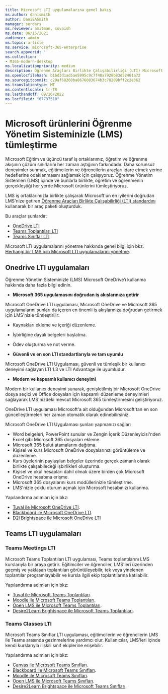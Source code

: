 ```yaml
---
title: Microsoft LTI uygulamalarına genel bakış
ms.author: danismith
author: DaniEASmith
manager: serdars
ms.reviewer: amitman, sovaish
ms.date: 06/15/2021
audience: admin
ms.topic: article
ms.service: microsoft-365-enterprise
search.appverid: ''
ms.collection:
- M365-modern-desktop
ms.localizationpriority: medium
description: Öğrenme Araçları Birlikte Çalışabilirliği (LTI) Microsoft uygulamaları hakkında bilgi edinin ve Microsoft uygulamalarını Öğrenme Yönetim Sistemine (LMS) ile tümleştirirken eğitimcilere nasıl yardımcı olacaklarını öğrenin.
ms.openlocfilehash: b1bd3d1ad5ae5995c9c7f48a7928b83d52461a72
ms.sourcegitcommit: c29af68260ba8676083674b3c70209bff2c2e362
ms.translationtype: MT
ms.contentlocale: tr-TR
ms.lasthandoff: 09/16/2022
ms.locfileid: "67737510"
---
```

# <a name="integrating-microsoft-products-with-your-learning-management-system-lms"></a>Microsoft ürünlerini Öğrenme Yönetim Sisteminizle (LMS) tümleştirme

Microsoft Eğitim ve üçüncü taraf iş ortaklarımız, öğretim ve öğrenme akışının çözüm sınırlarını her zaman aştığının farkındadır. Daha sorunsuz deneyimler sunmak, eğitimcilerin ve öğrencilerin araçları idare etmek yerine hedeflerine odaklanmasını sağlamak için çalışıyoruz. Öğrenme Yönetim Sistemleri (LMS) içinde ve bunlarla birlikte, öğretim ve öğrenmenin gerçekleştiği her yerde Microsoft ürünlerini tümleştiriyoruz.

LMS iş ortaklarımızla birlikte çalışarak Microsoft'un en iyilerini doğrudan LMS'nize getiren [Öğrenme Araçları Birlikte Çalışabilirliği (LTI) standardını](https://www.imsglobal.org/activity/learning-tools-interoperability) kullanarak bir araç paketi oluşturduk.

Bu araçlar şunlardır:

- [OneDrive LTI](#onedrive-lti-apps)
- [Teams Toplantıları LTI](#teams-meetings-lti)
- [Teams Sınıflar LTI](#teams-classes-lti)

Microsoft LTI uygulamalarını yönetme hakkında genel bilgi için bkz. [Herhangi bir LMS için Microsoft LTI uygulamalarını yönetme](manage-microsoft-one-lti.md).

## <a name="onedrive-lti-apps"></a>Onedrive LTI uygulamaları

Öğrenme Yönetim Sisteminizle (LMS) Microsoft OneDrive’ı kullanma hakkında daha fazla bilgi edinin.

- **Microsoft 365 uygulamasını doğrudan iş akışlarınıza getirir**

Microsoft OneDrive LTI uygulaması, Microsoft OneDrive ve Microsoft 365 uygulamalarını şunları da içeren en önemli iş akışlarınıza doğrudan getirmek için LMS'nizle tümleştirilir:

- Kaynakları ekleme ve içeriği düzenleme.
- İşbirliğine dayalı belgeleri başlatma.
- Ödev oluşturma ve not verme.

- **Güvenli ve en son LTI standartlarıyla ve tam uyumlu**

Microsoft OneDrive LTI Uygulaması, güvenli ve tümleşik bir kullanıcı deneyimi sağlayan LTI 1.3 ve LTI Advantage ile uyumludur.

- **Modern ve kapsamlı kullanıcı deneyimi**

Modern bir kullanıcı deneyimi sunarak, genişletilmiş bir Microsoft OneDrive dosya seçici ve Office dosyaları için kapsamlı düzenleme deneyimleri sağlayarak LMS'nizdeki mevcut Microsoft 365 tümleştirmesini geliştiriyoruz.

OneDrive LTI uygulaması Microsoft'a ait olduğundan Microsoft'tan en son güncelleştirmeleri her zaman otomatik olarak edinebilirsiniz.

Microsoft OneDrive LTI Uygulaması şunları yapmanızı sağlar:

- Word belgeleri, PowerPoint sunular ve Zengin İçerik Düzenleyicisi'nden Excel gibi Microsoft 365 dosyaları ekleme.
- Microsoft 365 bulut atamalarını dağıtma.
- Kişisel ve kurs Microsoft OneDrive dosyalarınızı görüntüleme ve düzenleme.
- Kurs üyelerinin paylaşılan belgeler üzerinde gerçek zamanlı olarak birlikte çalışabileceği işbirlikleri oluşturma.
- Kişisel ve okul hesapları dahil olmak üzere birden çok Microsoft OneDrive hesabına erişme.
- Microsoft 365 dosyalarını kurs modüllerinizle tümleştirme.
- LMS'nizle çoklu oturum açmak için Microsoft hesabınızı kullanma.

Yapılandırma adımları için bkz:

- [Tuval ile Microsoft OneDrive LTI](onedrive-lti.md).
- [Blackboard ile Microsoft OneDrive LTI](onedrive-lti-blackboard.md).
- [D2l Brightspace ile Microsoft OneDrive LTI](onedrive-lti-brightspace.md)

## <a name="teams-lti-apps"></a>Teams LTI uygulamaları

### <a name="teams-meetings-lti"></a>Teams Meetings LTI

Microsoft Teams Toplantıları LTI uygulaması, Teams toplantılarını LMS kurslarıyla bir araya getirir. Eğitimciler ve öğrenciler, LMS'leri üzerinden geçmiş ve yaklaşan toplantıları görüntüleyebilir, tek veya yinelenen toplantılar programlayabilir ve kursla ilgili ekip toplantılarına katılabilir.

Yapılandırma adımları için bkz:

- [Tuval ile Microsoft Teams Toplantıları](teams-meetings-with-canvas.md).
- [Moodle ile Microsoft Teams Toplantıları](teams-classes-meetings-with-moodle.md).
- [Open LMS ile Microsoft Teams Toplantıları](open-lms-teams-classes-and-meetings.md).
- [Desire2Learn Brightspace ile Microsoft Teams Toplantıları](teams-classes-meetings-with-brightspace.md).

### <a name="teams-classes-lti"></a>Teams Classes LTI

Microsoft Teams Sınıflar LTI uygulaması, eğitimcilerin ve öğrencilerin LMS ile Teams arasında gezinmelerine yardımcı olur. Kullanıcılar, LMS'leri içinde kendi kurslarıyla ilişkili sınıf ekiplerine erişebilir.

Yapılandırma adımları için bkz:

- [Canvas ile Microsoft Teams Sınıfları](teams-classes-with-canvas.md).
- [Blackboard ile Microsoft Teams Sınıfları](teams-classes-with-blackboard.md).
- [Moodle ile Microsoft Teams Sınıfları](teams-classes-meetings-with-moodle.md).
- [Open LMS ile Microsoft Teams Sınıfları](open-lms-teams-classes-and-meetings.md).
- [Desire2Learn Brightspace ile Microsoft Teams Sınıfları](teams-classes-meetings-with-brightspace.md).
